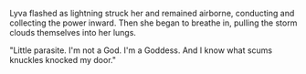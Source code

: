Lyva flashed as lightning struck her and remained airborne, conducting and collecting the power inward. Then she began to breathe in, pulling the storm clouds themselves into her lungs.       

"Little parasite. I'm not a God. I'm a Goddess. And I know what scums knuckles knocked my door."